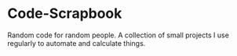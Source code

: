 # Code-Scrapbook
Random code for random people. A collection of small projects I use regularly to automate and calculate things.  
